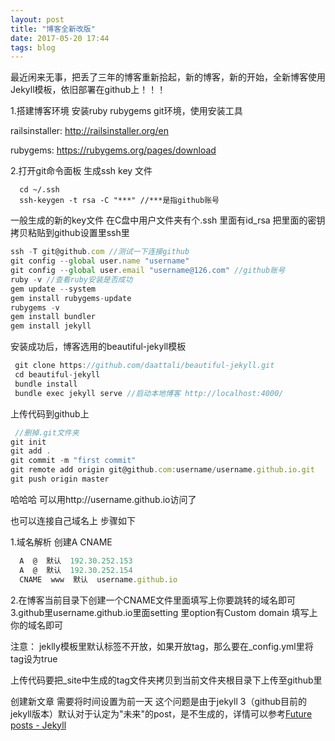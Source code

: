 ```yaml
---
layout: post
title: "博客全新改版"
date: 2017-05-20 17:44
tags: blog
---
```

   最近闲来无事，把丢了三年的博客重新拾起，新的博客，新的开始，全新博客使用Jekyll模板，依旧部署在github上！！！

1.搭建博客环境
   安装ruby rubygems git环境，使用安装工具

   railsinstaller: <a href="http://railsinstaller.org/en">http://railsinstaller.org/en</a>

   rubygems: <a href="https://rubygems.org/pages/download">https://rubygems.org/pages/download</a>

2.打开git命令面板 生成ssh key 文件

~~~
  cd ~/.ssh
  ssh-keygen -t rsa -C "***" //***是指github账号
~~~

一般生成的新的key文件 在C盘中用户文件夹有个.ssh 里面有id_rsa 把里面的密钥拷贝粘贴到github设置里ssh里

~~~javascript
ssh -T git@github.com //测试一下连接github
git config --global user.name "username"
git config --global user.email "username@126.com" //github账号
ruby -v //查看ruby安装是否成功
gem update --system
gem install rubygems-update
rubygems -v
gem install bundler
gem install jekyll
~~~

安装成功后，博客选用的beautiful-jekyll模板

~~~javascript
 git clone https://github.com/daattali/beautiful-jekyll.git
 cd beautiful-jekyll
 bundle install
 bundle exec jekyll serve //启动本地博客 http://localhost:4000/
~~~

上传代码到github上

~~~javascript
 //删掉.git文件夹
git init
git add .
git commit -m "first commit"
git remote add origin git@github.com:username/username.github.io.git
git push origin master
~~~

哈哈哈 可以用http://username.github.io访问了

也可以连接自己域名上 步骤如下

1.域名解析
  创建A CNAME
~~~javascript
  A  @  默认  192.30.252.153
  A  @  默认  192.30.252.154
  CNAME  www  默认  username.github.io
~~~

2.在博客当前目录下创建一个CNAME文件里面填写上你要跳转的域名即可
3.github里username.github.io里面setting 里option有Custom domain 填写上你的域名即可

注意：
jeklly模板里默认标签不开放，如果开放tag，那么要在_config.yml里将tag设为true 

上传代码要把_site中生成的tag文件夹拷贝到当前文件夹根目录下上传至github里

创建新文章 需要将时间设置为前一天
这个问题是由于jekyll 3（github目前的jekyll版本）默认对于认定为"未来"的post，是不生成的，详情可以参考<a href="http://jekyllrb.com/docs/upgrading/2-to-3/#future-posts">Future posts - Jekyll</a>